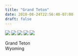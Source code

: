 ```yaml
---
title: "Grand Teton"
date: 2018-08-24T22:56:40-07:00
draft: false
---
```


![](https://d17enza3bfujl8.cloudfront.net/IMG_20180823_120952.jpg)
![](https://d17enza3bfujl8.cloudfront.net/IMG_20180824_073927.jpg)
![](https://d17enza3bfujl8.cloudfront.net/IMG_20180824_141221.jpg)
![](https://d17enza3bfujl8.cloudfront.net/IMG_20180824_085134.jpg)
![](https://d17enza3bfujl8.cloudfront.net/IMG_20180824_121941.jpg)

Grand Teton</br>
Wyoming

